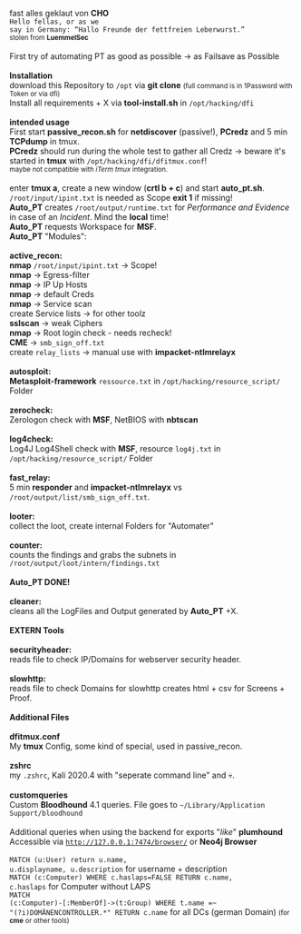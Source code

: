 fast alles geklaut von <b>CHO</b> <br>
<code>Hello fellas, or as we say in Germany: “Hallo Freunde der fettfreien Leberwurst.”</code><br>
<small>stolen from <b>LuemmelSec</b><br></small>
<br>
First try of automating PT as good as possible -> as Failsave as Possible<br>
<br>
<b>Installation</b><br>
download this Repository to <code>/opt</code> via <b>git clone</b> <small>(full command is in 1Password with Token or via dfi)</small><br>
Install all requirements + X via <b>tool-install.sh</b> in <code>/opt/hacking/dfi</code><br>
<br>
<b>intended usage</b><br>
First start <b>passive_recon.sh</b> for <b>netdiscover</b> (passive!), <b>PCredz</b> and 5 min <b>TCPdump</b> in tmux.<br>
<b>PCredz</b> should run during the whole test to gather all Credz -> beware it's started in <b>tmux</b> with <code>/opt/hacking/dfi/dfitmux.conf</code>!<br>
<small>maybe not compatible with <i>iTerm tmux</i> integration.</small><br><br>
enter <b>tmux a</b>, create a new window (<b>crtl b + c</b>) and start <b>auto_pt.sh</b>.<br>
<code>/root/input/ipint.txt</code> is needed as Scope <b>exit 1</b> if missing!<br>
<b>Auto_PT</b> creates <code>/root/output/runtime.txt</code> for <i>Performance and Evidence</i> in case of an <i>Incident</i>. Mind the <b>local</b> time!<br>
<b>Auto_PT</b> requests Workspace for <b>MSF</b>.<br>
<b>Auto_PT</b> "Modules":<br>
<br>
<b>active_recon:</b><br>
<b>nmap</b> <code>/root/input/ipint.txt</code> -> Scope!<br>
<b>nmap</b> -> Egress-filter<br>
<b>nmap</b> -> IP Up Hosts<br>
<b>nmap</b> -> default Creds<br>
<b>nmap</b> -> Service scan<br>
create Service lists -> for other toolz<br>
<b>sslscan</b> -> weak Ciphers <br>
<b>nmap</b> -> Root login check - needs recheck!<br>
<b>CME</b> -> <code>smb_sign_off.txt</code><br>
create <code>relay_lists</code> -> manual use with <b>impacket-ntlmrelayx</b><br>
<br>
<b>autosploit:</b><br>
<b>Metasploit-framework</b> <code>ressource.txt</code> in <code>/opt/hacking/resource_script/</code> Folder<br>
<br>
<b>zerocheck:</b><br>
Zerologon check with <b>MSF</b>, NetBIOS with <b>nbtscan</b><br>
<br>
<b>log4check:</b><br>
Log4J Log4Shell check with <b>MSF</b>, resource <code>log4j.txt</code> in <code>/opt/hacking/resource_script/</code> Folder<br>
<br>
<b>fast_relay:</b><br>
5 min <b>responder</b> and <b>impacket-ntlmrelayx</b> vs <code>/root/output/list/smb_sign_off.txt</code>.<br>
<br>
<b>looter:</b><br>
collect the loot, create internal Folders for "Automater"<br>
<br>
<b>counter:</b><br>
counts the findings and grabs the subnets in <code>/root/output/loot/intern/findings.txt</code><br>
<br>
<b>Auto_PT DONE!</b><br>
<br>
<b>cleaner:</b><br>
cleans all the LogFiles and Output generated by <b>Auto_PT</b> +X.<br>
<br>
<b>EXTERN Tools</b><br>
<br>
<b>securityheader:</b><br>
reads file to check IP/Domains for webserver security header.<br>
<br>
<b>slowhttp:</b><br>
reads file to check Domains for slowhttp creates html + csv for Screens + Proof.<br>
<br>
<b>Additional Files</b><br>
<br>
<b>dfitmux.conf</b><br>
My <b>tmux</b> Config, some kind of special, used in passive_recon.<br>
<br>
<b>zshrc</b><br>
my <code>.zshrc</code>, Kali 2020.4 with "seperate command line" and 💀.<br>
<br>
<b>customqueries</b><br>
Custom <b>Bloodhound</b> 4.1 queries. File goes to <code>\~/Library/Application Support/bloodhound</code><br>
<br>
Additional queries when using the backend for exports "_like_" <b>plumhound</b><br>
Accessible via <code>http://127.0.0.1:7474/browser/</code> or <b>Neo4j Browser</b><br>
<br>
<code>MATCH (u:User) return u.name, u.displayname, u.description</code> for username + description<br>
<code>MATCH (c:Computer) WHERE c.haslaps=FALSE RETURN c.name, c.haslaps</code> for Computer without LAPS<br>
<code>MATCH (c:Computer)-[:MemberOf]->(t:Group) WHERE t.name =~ "(?i)DOMÄNENCONTROLLER.*" RETURN c.name</code> for all DCs (german Domain) <small>(for <b>cme</b> or other tools)</small><br>
